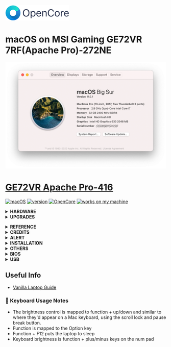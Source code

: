 <img src="https://raw.githubusercontent.com/tbrautaset/msi-ge72vr-7rf/Hackintosh/root/%20%23%202%20Basic%20data%20partition/Macintosh%20HD/Pictures/OpenCore_with_text_Small.png" width="200" height="48"/>

# macOS on MSI Gaming GE72VR 7RF(Apache Pro)-272NE
![AboutThisMac](https://raw.githubusercontent.com/tbrautaset/msi-ge72vr-7rf/Hackintosh/root/%20%23%202%20Basic%20data%20partition/Macintosh%20HD/Pictures/macOS%20Big%20Sur%2011.0/macOS%2011.0.1%20(20B29)/About%20This%20Mac.png)
# [GE72VR Apache Pro-416]( https://www.bestbuy.com/site/reviews/msi-17-3-laptop-intel-core-i7-16gb-memory-nvidia-geforce-gtx-1060-1tb-hard-drive-128gb-solid-state-drive-aluminum-black/5712736)
[![macOS](https://img.shields.io/badge/macOS-Big_Sur-yellow.svg)](https://www.apple.com/macos/big-sur/)
[![version](https://img.shields.io/badge/11.0.1-yellow)](https://www.apple.com/newsroom/2020/11/macos-big-sur-is-here/)
[![OpenCore](https://img.shields.io/badge/OpenCore-0.6.4-green)](https://github.com/acidanthera/OpenCorePkg)
[![works on my machine](https://cdn.jsdelivr.net/gh/nikku/works-on-my-machine@v0.2.0/badge.svg)](https://www.msi.com/Laptop/GE72vr-7rF-Apache-Pro/Specification)
<details><summary><strong> HARDWARE </strong></summary><br>

- CPU:
    - Intel® Core™ Core i7-7700HQ 2.8 - 3.8 Ghz w/ Turbo Boost 
- Graphics adapter:
    - Intel HD Graphics 630 2048 MB
    - NVIDIA GeForce GTX 1060 Mobile - 3072 MB GDDR5, Core: 1404 MHz, Boost 1670 MHz, Memory: 8000 MHz, NVIDIA Optimus
- Memory:
    - Crucial  32768 MB  , 2x16 GB, DDR4-2400 SO DIMM 260-pin
- Display:
    - 17.3" FHD (1920x1080), IPS-Level
- Mainboard:
    - MSI MS-179B Intel HM175 (Skylake PCH-H) 100 Series/C230 Chipset Family
- Storage:
    - Samsung 960 EVO 1TB M.2 NVMe SSD, WD Blue 1TB 2.5" SATA SSD, HL-DT-ST GUD0N SATA Int. DVD±RW (±R DL) / DVD-RAM
- Soundcard:
    - Nahimic Sound, Intel Skylake PCH-H High Definition Audio Controller, Realtek ALC898
- Connections:
    - USB 3.0 x2, USB 2.0 x1, USB Type-C 3.1 Gen2 x1, HDMI (supports 4K@60hz), mDP 1.2 x1 (HDTV/Matrix Display supports 4K output with a resolution up to 3840 x 2160), 1 Kensington Lock, Audio Connections: 1x microphone in, 1x headphone out (S/PDIF), Realtek RTS5129  Card Reader: SD/SDXC/SDHC Card Reader
- Networking:
    - Qualcomm Atheros Killer E2500 Gigabit Ethernet Controller (10/100/1000/2500/5000MBit/s), Broadcom / Bcm94352z (a/b/g/n = Wi-Fi 4/ac = Wi-Fi 5), Bluetooth v4.0
- Size:
    - Height x width x depth (in mm): 32 x 419 x 287 ( = 1.26 x 16.5 x 11.3 in) 
- Battery:
    - 10.86V, 51 Wh Lithium-Ion, 6-Cell
- AC Power Adaptor:
    - 180W
- Camera:
    - BisonCam, NB Pro FHD type (30fps@1080p)
- Speakers:
    - Dynaudio Tech 2W Speakers x 4 + woofer
- Keyboard:
    - SteelSeries Full-color backlight with Anti-Ghost key+ silver lining
- Touchpad:
    - ETPS/2 Elantech with 2 buttons</details>
<details><summary><strong> UPGRADES </strong></summary><br>

## :muscle: Bits 'n Pieces I've purchased and swapped into the laptop.

### Crucial 32GB Memory
Crucial  32768 MB  , 2x16 GB, DDR4-2400 SO DIMM 260-pin

<img src="https://raw.githubusercontent.com/tbrautaset/msi-ge72vr-7rf/Hackintosh/root/%20%23%202%20Basic%20data%20partition/Macintosh%20HD/Pictures/Crucial.jpg" width="'150" height="100"/>

### Samsung 960 EVO 1TB PCIe 3.0 x4 NVMExpressSSD M.2 2280 Solid State Drive
Main boot drive for this machine amd EFI for rEFIndPlus, OpenCore, macOS and Windows

![960 EVO](https://raw.githubusercontent.com/tbrautaset/msi-ge72vr-7rf/Hackintosh/root/%20%23%202%20Basic%20data%20partition/Macintosh%20HD/Pictures/Samsung960.jpg)

### WD Blue 1TB SSD
macOS, Debian and Windows data / home folders run off this drive, as well as EFI for Debian.

![Blue 1TB](https://raw.githubusercontent.com/tbrautaset/msi-ge72vr-7rf/Hackintosh/root/%20%23%202%20Basic%20data%20partition/Macintosh%20HD/Pictures/WDBlue.jpg)

### Wifi Card
Broadcom DW1560 BCM94352Z 06XRYC 802.11ac NGFF M2 867Mbps BCM94352 BT4.0 WiFiCard

![DW1560](https://raw.githubusercontent.com/tbrautaset/msi-ge72vr-7rf/Hackintosh/root/%20%23%202%20Basic%20data%20partition/Macintosh%20HD/Pictures/DW1560.jpg)</details>
<details><summary><strong> REFERENCE </strong></summary><br>

- [tonymacx86](https://www.tonymacx86.com)
- [insanelymac](https://www.insanelymac.com)
- [Olarila](https://www.olarila.com)
- [Dortania's OpenCore Install Guide](https://dortania.github.io/OpenCore-Install-Guide)</details>
<details><summary><strong> CREDITS </strong></summary><br>

- [Apple](https://www.apple.com) for macOS
- [Acidanthera](https://github.com/acidanthera) for awesome kexts
- [Mald0n](https://www.olarila.com/topic/8918-opencore-vanilla-guide-step-by-step-full-dsdt-patched-or-ssdt) for DSDT guides, videos guides, ACPI expert
- [RehabMan](https://github.com/RehabMan) for guides and kexts</details>
<details><summary><strong> ALERT </strong></summary><br>

![](https://raw.githubusercontent.com/tbrautaset/msi-ge72vr-7rf/Hackintosh/root/%20%23%202%20Basic%20data%20partition/Macintosh%20HD/Pictures/Alert!.gif)

    Do NOT directly use any files provided, you may need to change something so
     that it won't cause a problem.
</details><details><summary><strong> INSTALLATION </strong></summary><br>
     
This step extracts the Installer contents, then installs bootloader to the USB stick.
  1. Insert the USB drive
  2. Open **/Applications/Utilities/Disk Utility**
  3. Highlight the USB drive in left column
  4. Click on the **Partition** tab
  5. Click **Current** and choose **1 Partition**
  6. Click **Options...**
  7. Choose **GUID Partition Table**
  8. Under **Name:** type **USB** (You can rename it later)
  9. Under **Format:** choose **Mac OS Extended (Journaled)**
  10. Click **Apply** then ***Partition***
  11. Open **/Applications/Utilities/Terminal**
  12. Type the following, enter password and hit enter. This command completely erases the USB, then creates native installer media from the Install macOS Application.
```sudo /Applications/Install\ macOS\ Big\ Sur.app/Contents/Resources/createinstallmedia --volume /Volumes/USB --nointeraction```
  13. Extract root/ # 1 EFI System Partitions/Kingston DataTraveler 3.0/efi.zip and copy **EFI** (USB) using the USB's EFI partition as the target volume.​</details>
<details><summary><strong> OTHERS </strong></summary><br>
  
Time Sync
- Since macOS take BIOS time as UTC time, and Windows take it as local time, we need to make Windows take BIOS time as UTC time.
- ```Reg add HKLM\SYSTEM\CurrentControlSet\Control\TimeZoneInformation /v RealTimeIsUniversal /t REG_DWORD /d 1```</details>
<details><summary><strong> BIOS </strong></summary><br>

Pressing delete key after Power-On Self-Test (POST), enters Aptio Setup Utility a variant for accessing MSI (Micro Star) BIOS, at standard setup screen holding **ALT + RIGHT-CTRL + SHIFT** together and then pressing **F2** toggles between standard and `hidden` BIOS settings.

MSI BIOS and EC firmware versions : [`E179BIMS.309`](https://download.msi.com/bos_exe/nb/E179BIMS.309.zip) and [`179BEMS1.105`](https://download.msi.com/archive/frm_exe/nb/179BEMS1.105.zip)

After first BIOS / EC flash reboot, select `hidden` BIOS settings then Save & Exit tab and select Restore Defaults, answer yes to load optimized defaults & save configuration and reset.

After second reboot enter BIOS in the same way, go to Security tab, select Secure Boot and set Attempt Secure Boot to disabled, then Save & Exit tab, select Save Changes and Reset, after another reboot you're ready to change / verify settings in Advanced and Boot tabs.
| Check settings, some are already correct! |  |
|--|--|
| `SATA Mode Selection` | AHCI |
| `Intel(R) Speed Shift Technology` | Enabled |
| `CFG Lock` | Disabled |
| `DVMT Pre-Allocated` | 64M |
| `DVMT Total Gfx Mem` | MAX |
| `Enable Hibernation` | Disabled |
| `CSM Support` | Disabled |
| `Above 4G Decoding` | Enabled |
| `XHCI Hand-off` | Enabled |
| `Fast Boot` | Disabled |
<pre>
[Advanced] tab
│ <b>SATA Mode Selection</b>
├─ Power & Performance
│  └─ CPU - Power Management Control
│     ├─ <b>Intel(R) Speed Shift Technology</b>
│     └─ CPU Lock Configuration
│        └─ <b>CFG Lock</b>
├─ System Agent (SA) Configuration
│  └─ Graphics Configuration
│        └─ <b>DVMT Pre-Allocated</b>
│        └─ <b>DVMT Total Gfx Mem</b>
├─ ACPI Settings
│  └─ <b>Enable Hibernation</b>
└─ CSM Configuration
│  └─ <b>CSM Support</b>
├─ PCI Subsystem Settings
│  └─ <b>Above 4G Decoding</b>
└─ USB Configuration
   └─ <b>XHCI Hand-off</b>
[Boot] tab
│ <b>Fast Boot</b>
</pre></details>
<details><summary><strong> USB </strong></summary><br>

### :computer: USB Ports 
- HS03 USB2 <-- Top left USB 3.0 (3.1 Gen 1) Type-A port
- HS04 USB2 <-- Second bottom left USB 3.0 (3.1 Gen 1) Type-A port
- HS05 TypeC+Sw <-- Bottom left USB 3.1 (3.1 Gen 2) Type-C port - Orientation 1
- HS06 TypeC+Sw <-- Bottom left USB 3.1 (3.1 Gen 2) Type-C port - Orientation 2
- HS07 Internal <-- MSI EPF USB 2.0
- HS08 USB2 <-- Right USB 2.0 Type-A port
- HS10 Internal <-- BCM20702A0 Bluetooth USB 2.0 Port
- HS11 Internal <-- BisonCam, NB Pro USB 2.0
- HS12 Internal <-- USB 2.0-CRW SD Card Reader
- SS04 USB3 <-- Second bottom left USB 3.0 (3.1 Gen 1) Type-A port
- SS03 USB3 <-- Top left USB 3.0 (3.1 Gen 1) Type-A port
- SS05 TypeC+Sw <-- Bottom left USB 3.1 (3.1 Gen 2) Type-C port - Orientation 1
- SS06 TypeC+Sw <-- Bottom left USB 3.1 (3.1 Gen 2) Type-C port - Orientation 2</details>
## Useful Info
- [Vanilla Laptop Guide](https://dortania.github.io/OpenCore-Install-Guide/)

### :low_brightness: Keyboard Usage Notes
- The brightness control is mapped to function + up/down and similar to where they'd appear on a Mac keyboard, using the scroll lock and pause break button. 
- Function is mapped to the Option key
- Function + F12 puts the laptop to sleep
- Keyboard brightness is function + plus/minus keys on the num pad
